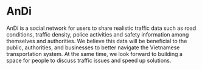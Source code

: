 # AnDi

AnDi is a social network for users to share realistic traffic data such as road conditions, traffic density, police activities and safety information among themselves and authorities. We believe this data will be beneficial to the public, authorities, and businesses to better navigate the Vietnamese transportation system. 
At the same time, we look forward to building a space for people to discuss traffic issues and speed up solutions.
